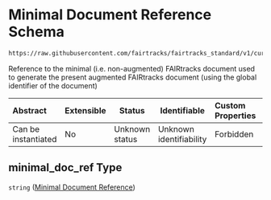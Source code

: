 # Minimal Document Reference Schema

```txt
https://raw.githubusercontent.com/fairtracks/fairtracks_standard/v1/current/json/schema/fairtracks.schema.json#/properties/document/properties/augmented_from/properties/minimal_doc_ref
```

Reference to the minimal (i.e. non-augmented) FAIRtracks document used to generate the present augmented FAIRtracks document (using the global identifier of the document)


| Abstract            | Extensible | Status         | Identifiable            | Custom Properties | Additional Properties | Access Restrictions | Defined In                                                                               |
| :------------------ | ---------- | -------------- | ----------------------- | :---------------- | --------------------- | ------------------- | ---------------------------------------------------------------------------------------- |
| Can be instantiated | No         | Unknown status | Unknown identifiability | Forbidden         | Allowed               | none                | [fairtracks.schema.json\*](../json/schema/fairtracks.schema.json "open original schema") |

## minimal_doc_ref Type

`string` ([Minimal Document Reference](fairtracks-properties-document-info-properties-augmented-from-properties-minimal-document-reference.md))
